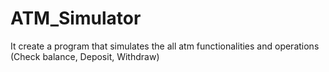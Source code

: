 # ATM_Simulator
It create a program that simulates the all atm functionalities and operations (Check balance, Deposit, Withdraw)
